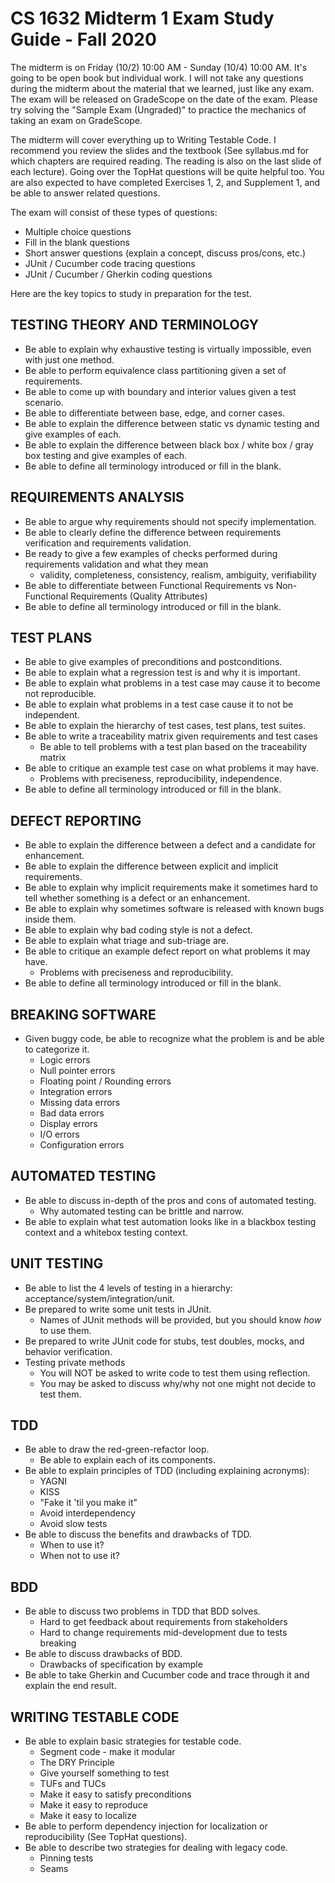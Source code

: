 # CS 1632 Midterm 1 Exam Study Guide - Fall 2020

The midterm is on Friday (10/2) 10:00 AM - Sunday (10/4) 10:00 AM.  It's going
to be open book but individual work.  I will not take any questions during the
midterm about the material that we learned, just like any exam.  The exam will
be released on GradeScope on the date of the exam.  Please try solving the
"Sample Exam (Ungraded)" to practice the mechanics of taking an exam on
GradeScope.

The midterm will cover everything up to Writing Testable Code.  I recommend you
review the slides and the textbook (See syllabus.md for which chapters are
required reading.  The reading is also on the last slide of each lecture).
Going over the TopHat questions will be quite helpful too.  You are also
expected to have completed Exercises 1, 2, and Supplement 1, and be able to
answer related questions.

The exam will consist of these types of questions:
  * Multiple choice questions
  * Fill in the blank questions
  * Short answer questions (explain a concept, discuss pros/cons, etc.)
  * JUnit / Cucumber code tracing questions
  * JUnit / Cucumber / Gherkin coding questions

Here are the key topics to study in preparation for the test.

## TESTING THEORY AND TERMINOLOGY
* Be able to explain why exhaustive testing is virtually impossible, even with just one method.
* Be able to perform equivalence class partitioning given a set of requirements.
* Be able to come up with boundary and interior values given a test scenario.
* Be able to differentiate between base, edge, and corner cases.
* Be able to explain the difference between static vs dynamic testing and give examples of each.
* Be able to explain the difference between black box / white box / gray box testing and give examples of each.
* Be able to define all terminology introduced or fill in the blank.

## REQUIREMENTS ANALYSIS
* Be able to argue why requirements should not specify implementation.
* Be able to clearly define the difference between requirements verification and requirements validation.
* Be ready to give a few examples of checks performed during requirements validation and what they mean
  * validity, completeness, consistency, realism, ambiguity, verifiability
* Be able to differentiate between Functional Requirements vs Non-Functional Requirements (Quality Attributes)
* Be able to define all terminology introduced or fill in the blank.

## TEST PLANS
* Be able to give examples of preconditions and postconditions.
* Be able to explain what a regression test is and why it is important.
* Be able to explain what problems in a test case may cause it to become not reproducible.
* Be able to explain what problems in a test case cause it to not be independent.
* Be able to explain the hierarchy of test cases, test plans, test suites.
* Be able to write a traceability matrix given requirements and test cases
  * Be able to tell problems with a test plan based on the traceability matrix
* Be able to critique an example test case on what problems it may have.
  * Problems with preciseness, reproducibility, independence.
* Be able to define all terminology introduced or fill in the blank.

## DEFECT REPORTING
* Be able to explain the difference between a defect and a candidate for enhancement.
* Be able to explain the difference between explicit and implicit requirements.
* Be able to explain why implicit requirements make it sometimes hard to tell whether something is a defect or an enhancement.
* Be able to explain why sometimes software is released with known bugs inside them.
* Be able to explain why bad coding style is not a defect.
* Be able to explain what triage and sub-triage are.
* Be able to critique an example defect report on what problems it may have.
  * Problems with preciseness and reproducibility.
* Be able to define all terminology introduced or fill in the blank.

## BREAKING SOFTWARE
* Given buggy code, be able to recognize what the problem is and be able to categorize it.
  * Logic errors
  * Null pointer errors
  * Floating point / Rounding errors
  * Integration errors
  * Missing data errors
  * Bad data errors
  * Display errors
  * I/O errors
  * Configuration errors

## AUTOMATED TESTING
* Be able to discuss in-depth of the pros and cons of automated testing.
  * Why automated testing can be brittle and narrow.
* Be able to explain what test automation looks like in a blackbox testing context and a whitebox testing context.

## UNIT TESTING
* Be able to list the 4 levels of testing in a hierarchy: acceptance/system/integration/unit.
* Be prepared to write some unit tests in JUnit.
  * Names of JUnit methods will be provided, but you should know _how_ to use them.
* Be prepared to write JUnit code for stubs, test doubles, mocks, and behavior verification.
* Testing private methods
  * You will NOT be asked to write code to test them using reflection.
  * You may be asked to discuss why/why not one might not decide to test them.

## TDD
* Be able to draw the red-green-refactor loop.
  * Be able to explain each of its components.
* Be able to explain principles of TDD (including explaining acronyms):
  * YAGNI
  * KISS
  * "Fake it 'til you make it"
  * Avoid interdependency
  * Avoid slow tests
* Be able to discuss the benefits and drawbacks of TDD.
  * When to use it?
  * When not to use it?

## BDD
* Be able to discuss two problems in TDD that BDD solves.
  * Hard to get feedback about requirements from stakeholders
  * Hard to change requirements mid-development due to tests breaking
* Be able to discuss drawbacks of BDD.
  * Drawbacks of specification by example
* Be able to take Gherkin and Cucumber code and trace through it and explain the end result.

## WRITING TESTABLE CODE
* Be able to explain basic strategies for testable code.
  * Segment code - make it modular
  * The DRY Principle
  * Give yourself something to test
  * TUFs and TUCs
  * Make it easy to satisfy preconditions
  * Make it easy to reproduce
  * Make it easy to localize
* Be able to perform dependency injection for localization or reproducibility (See TopHat questions).
* Be able to describe two strategies for dealing with legacy code.
  * Pinning tests
  * Seams

